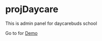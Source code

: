 # projDaycare
This is admin panel for daycarebuds school
<p>Go to for <a href="http://alexeypetrenko.com/adminpanel/index.html" target="_blank">Demo</a></p>

